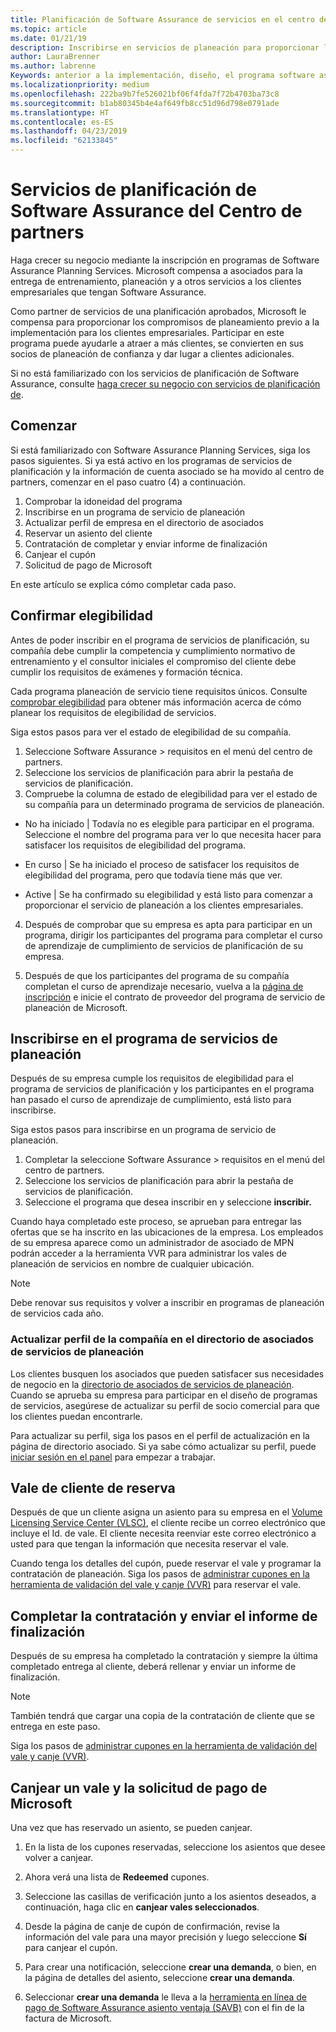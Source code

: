 ```yaml
---
title: Planificación de Software Assurance de servicios en el centro de partners | Centro de partners
ms.topic: article
ms.date: 01/21/19
description: Inscribirse en servicios de planeación para proporcionar la planificación previa para clientes de enterprise
author: LauraBrenner
ms.author: labrenne
Keywords: anterior a la implementación, diseño, el programa software assurance
ms.localizationpriority: medium
ms.openlocfilehash: 222ba9b7fe526021bf06f4fda7f72b4703ba73c8
ms.sourcegitcommit: b1ab80345b4e4af649fb8cc51d96d798e0791ade
ms.translationtype: HT
ms.contentlocale: es-ES
ms.lasthandoff: 04/23/2019
ms.locfileid: "62133845"
---
```

# <a name="software-assurance-planning-services-in-partner-center"></a>Servicios de planificación de Software Assurance del Centro de partners

Haga crecer su negocio mediante la inscripción en programas de Software Assurance Planning Services. Microsoft compensa a asociados para la entrega de entrenamiento, planeación y a otros servicios a los clientes empresariales que tengan Software Assurance.

Como partner de servicios de una planificación aprobados, Microsoft le compensa para proporcionar los compromisos de planeamiento previo a la implementación para los clientes empresariales. Participar en este programa puede ayudarle a atraer a más clientes, se convierten en sus socios de planeación de confianza y dar lugar a clientes adicionales.

Si no está familiarizado con los servicios de planificación de Software Assurance, consulte [haga crecer su negocio con servicios de planificación de](https://planningservices.partners.extranet.microsoft.com/en/Pages/default.aspx).


## <a name="get-started"></a>Comenzar

Si está familiarizado con Software Assurance Planning Services, siga los pasos siguientes. Si ya está activo en los programas de servicios de planificación y la información de cuenta asociado se ha movido al centro de partners, comenzar en el paso cuatro (4) a continuación. 

1. Comprobar la idoneidad del programa 
2. Inscribirse en un programa de servicio de planeación
3. Actualizar perfil de empresa en el directorio de asociados
4. Reservar un asiento del cliente 
5. Contratación de completar y enviar informe de finalización
6. Canjear el cupón 
7. Solicitud de pago de Microsoft

En este artículo se explica cómo completar cada paso.

## <a name="confirm-eligibility"></a>Confirmar elegibilidad

Antes de poder inscribir en el programa de servicios de planificación, su compañía debe cumplir la competencia y cumplimiento normativo de entrenamiento y el consultor iniciales el compromiso del cliente debe cumplir los requisitos de exámenes y formación técnica. 

Cada programa planeación de servicio tiene requisitos únicos. Consulte [comprobar elegibilidad](https://planningservices.partners.extranet.microsoft.com/en/Pages/partnereligibilityrequirements.aspx) para obtener más información acerca de cómo planear los requisitos de elegibilidad de servicios.

Siga estos pasos para ver el estado de elegibilidad de su compañía.

1. Seleccione Software Assurance > requisitos en el menú del centro de partners. 
2. Seleccione los servicios de planificación para abrir la pestaña de servicios de planificación.
3. Compruebe la columna de estado de elegibilidad para ver el estado de su compañía para un determinado programa de servicios de planeación. 

- No ha iniciado | Todavía no es elegible para participar en el programa. Seleccione el nombre del programa para ver lo que necesita hacer para satisfacer los requisitos de elegibilidad del programa.

- En curso | Se ha iniciado el proceso de satisfacer los requisitos de elegibilidad del programa, pero que todavía tiene más que ver.

- Active | Se ha confirmado su elegibilidad y está listo para comenzar a proporcionar el servicio de planeación a los clientes empresariales. 

4. Después de comprobar que su empresa es apta para participar en un programa, dirigir los participantes del programa para completar el curso de aprendizaje de cumplimiento de servicios de planificación de su empresa. 

5. Después de que los participantes del programa de su compañía completan el curso de aprendizaje necesario, vuelva a la [página de inscripción](https://planningservices.partners.extranet.microsoft.com/en/Pages/GetRegistered.aspx) e inicie el contrato de proveedor del programa de servicio de planeación de Microsoft. 

## <a name="enroll-in-the-planning-services-program"></a>Inscribirse en el programa de servicios de planeación

Después de su empresa cumple los requisitos de elegibilidad para el programa de servicios de planificación y los participantes en el programa han pasado el curso de aprendizaje de cumplimiento, está listo para inscribirse. 

Siga estos pasos para inscribirse en un programa de servicio de planeación.

1. Completar la seleccione Software Assurance > requisitos en el menú del centro de partners. 
2. Seleccione los servicios de planificación para abrir la pestaña de servicios de planificación.
3. Seleccione el programa que desea inscribir en y seleccione **inscribir.**

Cuando haya completado este proceso, se aprueban para entregar las ofertas que se ha inscrito en las ubicaciones de la empresa. Los empleados de su empresa aparece como un administrador de asociado de MPN podrán acceder a la herramienta VVR para administrar los vales de planeación de servicios en nombre de cualquier ubicación.
>[!Note]
> Debe renovar sus requisitos y volver a inscribir en programas de planeación de servicios cada año.

### <a name="update-your-companys-profile-in-the-planning-services-partner-directory"></a>Actualizar perfil de la compañía en el directorio de asociados de servicios de planeación 

Los clientes busquen los asociados que pueden satisfacer sus necesidades de negocio en la [directorio de asociados de servicios de planeación](https://directory.partners.extranet.microsoft.com/psbproviders/). Cuando se aprueba su empresa para participar en el diseño de programas de servicios, asegúrese de actualizar su perfil de socio comercial para que los clientes puedan encontrarle. 

Para actualizar su perfil, siga los pasos en el perfil de actualización en la página de directorio asociado. Si ya sabe cómo actualizar su perfil, puede [iniciar sesión en el panel](https://planningservices.partners.extranet.microsoft.com/en/Pages/dashboard.aspx) para empezar a trabajar.  

## <a name="reserve-customer-voucher"></a>Vale de cliente de reserva

Después de que un cliente asigna un asiento para su empresa en el [Volume Licensing Service Center (VLSC)](https://www.microsoft.com/Licensing/servicecenter/default.aspx), el cliente recibe un correo electrónico que incluye el Id. de vale. El cliente necesita reenviar este correo electrónico a usted para que tengan la información que necesita reservar el vale. 

Cuando tenga los detalles del cupón, puede reservar el vale y programar la contratación de planeación. Siga los pasos de [administrar cupones en la herramienta de validación del vale y canje (VVR)](voucher-validation-tool.md) para reservar el vale.  

## <a name="complete-the-engagement-and-submit-completion-report"></a>Completar la contratación y enviar el informe de finalización

Después de su empresa ha completado la contratación y siempre la última completado entrega al cliente, deberá rellenar y enviar un informe de finalización.

>[!NOTE]
> También tendrá que cargar una copia de la contratación de cliente que se entrega en este paso. 


Siga los pasos de [administrar cupones en la herramienta de validación del vale y canje (VVR)](voucher-validation-tool.md).

## <a name="redeem-a-voucher-and-request-payment-from-microsoft"></a>Canjear un vale y la solicitud de pago de Microsoft

Una vez que has reservado un asiento, se pueden canjear. 

1. En la lista de los cupones reservadas, seleccione los asientos que desee volver a canjear. 
2. Ahora verá una lista de **Redeemed** cupones.
3. Seleccione las casillas de verificación junto a los asientos deseados, a continuación, haga clic en **canjear vales seleccionados**.
4. Desde la página de canje de cupón de confirmación, revise la información del vale para una mayor precisión y luego seleccione **Sí** para canjear el cupón.

5. Para crear una notificación, seleccione **crear una demanda**, o bien, en la página de detalles del asiento, seleccione **crear una demanda**.

6. Seleccionar **crear una demanda** le lleva a la [herramienta en línea de pago de Software Assurance asiento ventaja (SAVB)](https://planningservices.partners.extranet.microsoft.com/en/Pages/getpaid.aspx) con el fin de la factura de Microsoft.



